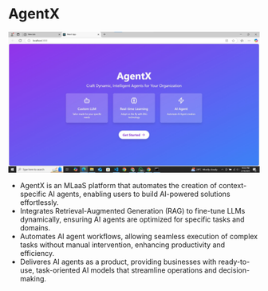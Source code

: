# AgentX
![AgentX](AgentX.jpg)

- AgentX is an MLaaS platform that automates the creation of context-specific AI agents, enabling users to build AI-powered solutions effortlessly.
- Integrates Retrieval-Augmented Generation (RAG) to fine-tune LLMs dynamically, ensuring AI agents are optimized for specific tasks and domains.
- Automates AI agent workflows, allowing seamless execution of complex tasks without manual intervention, enhancing productivity and efficiency.
- Deliveres AI agents as a product, providing businesses with ready-to-use, task-oriented AI models that streamline operations and decision-making.
